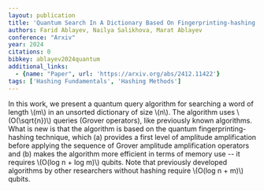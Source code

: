 ```yaml
---
layout: publication
title: 'Quantum Search In A Dictionary Based On Fingerprinting-hashing'
authors: Farid Ablayev, Nailya Salikhova, Marat Ablayev
conference: "Arxiv"
year: 2024
citations: 0
bibkey: ablayev2024quantum
additional_links:
  - {name: "Paper", url: 'https://arxiv.org/abs/2412.11422'}
tags: ['Hashing Fundamentals', 'Hashing Methods']
---
```

In this work, we present a quantum query algorithm for searching a word of
length \\(m\\) in an unsorted dictionary of size \\(n\\). The algorithm uses
\\(O(\sqrt\{n\})\\) queries (Grover operators), like previously known algorithms.
  What is new is that the algorithm is based on the quantum
fingerprinting-hashing technique, which (a) provides a first level of amplitude
amplification before applying the sequence of Grover amplitude amplification
operators and (b) makes the algorithm more efficient in terms of memory use --
it requires \\(O(log n + log m)\\) qubits.
  Note that previously developed algorithms by other researchers without
hashing require \\(O(log n + m)\\) qubits.
